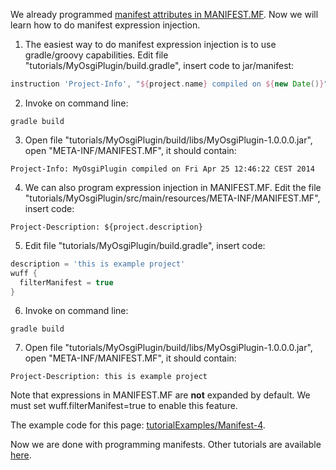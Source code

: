 We already programmed [manifest attributes in MANIFEST.MF](Manifest-attributes-in-MANIFEST.MF). Now we will learn how to do manifest expression injection.

1. The easiest way to do manifest expression injection is to use gradle/groovy capabilities. Edit file "tutorials/MyOsgiPlugin/build.gradle", insert code to jar/manifest:

  ```groovy
  instruction 'Project-Info', "${project.name} compiled on ${new Date()}"
  ```

2. Invoke on command line:

  ```
  gradle build
  ```

3. Open file "tutorials/MyOsgiPlugin/build/libs/MyOsgiPlugin-1.0.0.0.jar", open "META-INF/MANIFEST.MF", it should contain:

  ```
  Project-Info: MyOsgiPlugin compiled on Fri Apr 25 12:46:22 CEST 2014
  ```

4. We can also program expression injection in MANIFEST.MF. Edit the file "tutorials/MyOsgiPlugin/src/main/resources/META-INF/MANIFEST.MF", insert code:

  ```
  Project-Description: ${project.description}
  ```

5. Edit file "tutorials/MyOsgiPlugin/build.gradle", insert code:

  ```groovy
  description = 'this is example project'
  wuff {
    filterManifest = true
  }
  ```

6. Invoke on command line:

  ```
  gradle build
  ```

7. Open file "tutorials/MyOsgiPlugin/build/libs/MyOsgiPlugin-1.0.0.0.jar", open "META-INF/MANIFEST.MF", it should contain:

  ```
  Project-Description: this is example project
  ```
Note that expressions in MANIFEST.MF are **not** expanded by default. We must set wuff.filterManifest=true to enable this feature.

The example code for this page: [tutorialExamples/Manifest-4](../tree/master/tutorialExamples/Manifest-4).

Now we are done with programming manifests. Other tutorials are available [here](Tutorials).